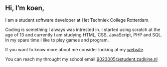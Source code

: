 ## Hi, I’m koen,

I am a student software developer at Het Techniek College Rotterdam.

Coding is something I always was intrested in.
I started using scratch at the age of 13 and currently I am studying HTML, CSS, JavaScript, PHP and SQL.
In my spare time I like to play games and program.

If you want to know more about me consider looking at my [website](https://koenschool.github.io/Portfolio_website_koen/main.html).

You can reach my throught my school email:9023005@student.zadkine.nl

<!---
koenschool/koenschool is a ✨ special ✨ repository because its `README.md` (this file) appears on your GitHub profile.
You can click the Preview link to take a look at your changes.
--->
